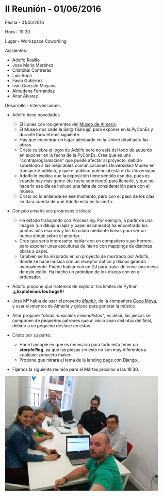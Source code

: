 # II Reunión - 01/06/2016

Fecha - 01/06/2016

Hora  - 19:30

Lugar - Workspace Coworking

Asistentes:
* Adolfo Rosillo
* Jose María Martínez
* Cristóbal Contreras
* Luis Roca
* Favio Gutiérrez
* Iván Gonzalo Moyano
* Almudena Fernández
* Aitor Álvarez

Desarrollo - Intervenciones:
* Adolfo tiene novedades
  * El Lúnes con los gerentes del [Museo de Almería](http://www.museosdeandalucia.es/cultura/museos/MAL/).
  * El Museo nos cede la Sal@ (Sala @) para exponer en la PyConEs y durante todo el mes siguiente.
  * Hay que encontrar un lugar adecuado en la Universidad para las obras.
  * Cristo celebra el logro de Adolfo pero no está del todo de acuerdo en exponer en la fecha de la PyConEs. Cree que es una "contraprogramación" que puede afectar al proyecto, debido sobretodo a las mejorables comunicaciones Universidad-Museo en transporte público, y que el público potencial está en la Universidad.
  * Adolfo le explica que la exposición tiene sentido ese día, pues es cuando hay más gente (de fuera sobretodo) para llenarlo, y que no hacerlo ese día es incluso una falta de consideración para con el museo.
  * Cristo no lo entiende en ese momento, pero con el paso de los días se dará cuenta de que Adolfo está en lo cierto.
* Gonzalo enseña sus progresos e ideas:
  * Ha estado trabajando con Processing. Por ejemplo, a partir de una imagen (un dibujo a lápiz y papel escaneado) ha encontrado los puntos más oscuros y los ha unido mediante líneas para ver un nuevo dibujo sobre el anterior.
  * Cree que sería interesante hablar con un compañero suyo herrero, para exponer unas esculturas de hierro con mappings de distintas obras a papel.
  * También se ha inspirado en un proyecto de mostrado por Adolfo, donde se hace música con un receptor óptico y discos girando manualmente. Puede hablar con un DJ para tratar de crear una mesa de este estilo. Ha hecho un prototipo de los discos con en el ordenador.

* Adolfo propone que tratemos de explorar los límites de Python **¡¡¡Explotemos los bugs!!!**
* Jose Mª habla de usar el proyecto [_Menhir_](https://menhir.es/category/videosphotos/), de la compañera [Coco Moya](http://www.cocomoya.net/), y usar elementos de Almería y golpes para generar la música.
* Aitor propone _"obras musicales minimalistas"_, es decir, las piezas se componen de pequeños patrones que al inicio sean distintas del final, debido a un pequeño desfase en estos.
* Cristo por su parte:
  * Hace hincapié en que es necesario para todo esto tener un _**storytelling**_, ya que las piezas sin esto no son muy diferentes a cualquier proyecto maker.
  * Propone que mirará el tema de la landing page con Django.
* Fijamos la siguiente reunión para el Mártes pŕoximo a las 19:30.

![Asistentes de la II Reunión](07_2Reunion.jpg)

